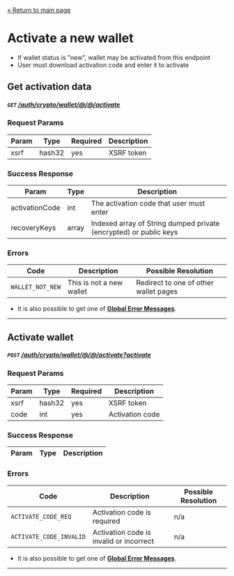 [&laquo; Return to main page](../../../../README.md)

# Activate a new wallet

* If wallet status is "new", wallet may be activated from this endpoint
* User must download activation code and enter it to activate

## Get activation data
##### `GET`  [/auth/crypto/wallet/@/@/activate]()

### Request Params

Param | Type | Required | Description
--- | --- | --- | ---
xsrf | hash32 | yes | XSRF token

### Success Response

Param | Type |  Description
--- | --- | --- 
activationCode | int | The activation code that user must enter
recoveryKeys | array | Indexed array of String dumped private (encrypted) or public keys

### Errors

Code | Description| Possible Resolution
--- | --- | ---
`WALLET_NOT_NEW` | This is not a new wallet | Redirect to one of other wallet pages

* It is also possible to get one of [**Global Error Messages**](../../../../README.md#global-error-messages).

---

## Activate wallet
##### `POST`  [/auth/crypto/wallet/@/@/activate?activate]()

### Request Params

Param | Type | Required | Description
--- | --- | --- | ---
xsrf | hash32 | yes | XSRF token
code | int | yes | Activation code

### Success Response

Param | Type |  Description
--- | --- | --- 

### Errors

Code | Description| Possible Resolution
--- | --- | ---
`ACTIVATE_CODE_REQ` | Activation code is required | n/a
`ACTIVATE_CODE_INVALID` | Activation code is invalid or incorrect | n/a

* It is also possible to get one of [**Global Error Messages**](../../../../README.md#global-error-messages).

---